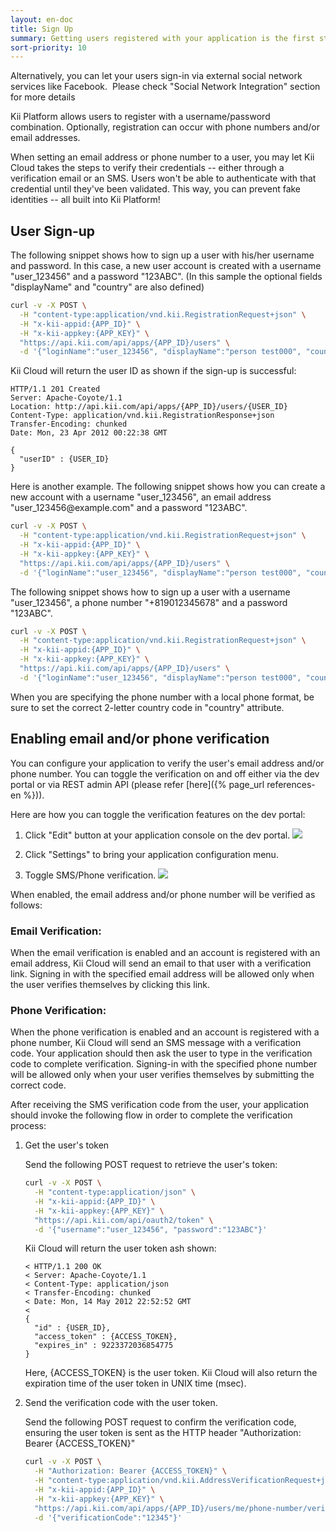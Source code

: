 ```yaml
---
layout: en-doc
title: Sign Up
summary: Getting users registered with your application is the first step for user management.
sort-priority: 10
---
```

<p class="callout"">Alternatively, you can let your users sign-in via external social network services like Facebook. &nbsp;Please check "Social Network Integration" section for more details</p>

Kii Platform allows users to register with a username/password combination. Optionally, registration can occur with phone numbers and/or email addresses.

When setting an email address or phone number to a user, you may let Kii Cloud takes the steps to verify their credentials -- either through a verification email or an SMS. Users won't be able to authenticate with that credential until they've been validated. This way, you can prevent fake identities -- all built into Kii Platform!

## User Sign-up

The following snippet shows how to sign up a user with his/her username and password.  In this case, a new user account is created with a username "user\_123456" and a password "123ABC".  (In this sample the optional fields "displayName" and "country" are also defined)

```sh
curl -v -X POST \
  -H "content-type:application/vnd.kii.RegistrationRequest+json" \
  -H "x-kii-appid:{APP_ID}" \
  -H "x-kii-appkey:{APP_KEY}" \
  "https://api.kii.com/api/apps/{APP_ID}/users" \
  -d '{"loginName":"user_123456", "displayName":"person test000", "country":"JP", "password":"123ABC"}'
```

Kii Cloud will return the user ID as shown if the sign-up is successful:

```
HTTP/1.1 201 Created
Server: Apache-Coyote/1.1
Location: http://api.kii.com/api/apps/{APP_ID}/users/{USER_ID}
Content-Type: application/vnd.kii.RegistrationResponse+json
Transfer-Encoding: chunked
Date: Mon, 23 Apr 2012 00:22:38 GMT

{
  "userID" : {USER_ID}
}
```

Here is another example.  The following snippet shows how you can create a new account with a username "user\_123456", an email address "user\_123456@example\.com" and a password "123ABC".

```sh
curl -v -X POST \
  -H "content-type:application/vnd.kii.RegistrationRequest+json" \
  -H "x-kii-appid:{APP_ID}" \
  -H "x-kii-appkey:{APP_KEY}" \
  "https://api.kii.com/api/apps/{APP_ID}/users" \
  -d '{"loginName":"user_123456", "displayName":"person test000", "country":"JP", "password":"123ABC", "emailAddress":"user_123456@example.com"}'
```

The following snippet shows how to sign up a user with a username "user\_123456", a phone number "+819012345678" and a password "123ABC".

```sh
curl -v -X POST \
  -H "content-type:application/vnd.kii.RegistrationRequest+json" \
  -H "x-kii-appid:{APP_ID}" \
  -H "x-kii-appkey:{APP_KEY}" \
  "https://api.kii.com/api/apps/{APP_ID}/users" \
  -d '{"loginName":"user_123456", "displayName":"person test000", "country":"JP", "password":"123ABC", "phoneNumber":"+819012345678"}'
```

When you are specifying the phone number with a local phone format, be sure to set the correct 2-letter country code in "country" attribute.

## Enabling email and/or phone verification

You can configure your application to verify the user's email address and/or phone number.   You can toggle the verification on and off either via the dev portal or via REST admin API (please refer [here]({% page_url references-en %})).

Here are how you can toggle the verification features on the dev portal:

1. Click "Edit" button at your application console on the dev portal.
    ![](01.png)

1. Click "Settings" to bring your application configuration menu.
1. Toggle SMS/Phone verification.
    ![](02.png)

When enabled, the email address and/or phone number will be verified as follows:

### Email Verification:

When the email verification is enabled and an account is registered with an email address, Kii Cloud will send an email to that user with a verification link.  Signing in with the specified email address will be allowed only when the user verifies themselves by clicking this link.

### Phone Verification:

When the phone verification is enabled and an account is registered with a phone number, Kii Cloud will send an SMS message with a verification code. Your application should then ask the user to type in the verification code to complete verification.  Signing-in with the specified phone number will be allowed only when your user verifies themselves by submitting the correct code. 

After receiving the SMS verification code from the user, your application should invoke the following flow in order to complete the verification process:

1. Get the user's token

    Send the following POST request to retrieve the user's token:

    ```sh
    curl -v -X POST \
      -H "content-type:application/json" \
      -H "x-kii-appid:{APP_ID}" \
      -H "x-kii-appkey:{APP_KEY}" \
      "https://api.kii.com/api/oauth2/token" \
      -d '{"username":"user_123456", "password":"123ABC"}'
    ```

    Kii Cloud will return the user token ash shown:

    ```
    < HTTP/1.1 200 OK
    < Server: Apache-Coyote/1.1
    < Content-Type: application/json
    < Transfer-Encoding: chunked
    < Date: Mon, 14 May 2012 22:52:52 GMT
    <
    {
      "id" : {USER_ID},
      "access_token" : {ACCESS_TOKEN},
      "expires_in" : 9223372036854775
    }
    ```

    Here, {ACCESS\_TOKEN} is the user token.  Kii Cloud will also return the expiration time of the user token in UNIX time (msec).

1. Send the verification code with the user token.

    Send the following POST request to confirm the verification code, ensuring the user token is sent as the HTTP header "Authorization: Bearer {ACCESS\_TOKEN}"

    ```sh
    curl -v -X POST \
      -H "Authorization: Bearer {ACCESS_TOKEN}" \
      -H "content-type:application/vnd.kii.AddressVerificationRequest+json" \
      -H "x-kii-appid:{APP_ID}" \
      -H "x-kii-appkey:{APP_KEY}" \
      "https://api.kii.com/api/apps/{APP_ID}/users/me/phone-number/verify" \
      -d '{"verificationCode":"12345"}'
    ```
